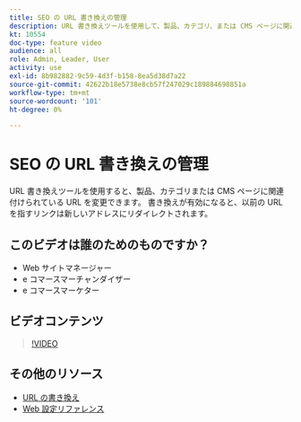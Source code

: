 ```yaml
---
title: SEO の URL 書き換えの管理
description: URL 書き換えツールを使用して、製品、カテゴリ、または CMS ページに関連付けられた URL を変更する方法について説明します。
kt: 10554
doc-type: feature video
audience: all
role: Admin, Leader, User
activity: use
exl-id: 8b982882-9c59-4d3f-b158-8ea5d38d7a22
source-git-commit: 42622b18e5738e8cb57f247029c189884698851a
workflow-type: tm+mt
source-wordcount: '101'
ht-degree: 0%

---
```


# SEO の URL 書き換えの管理

URL 書き換えツールを使用すると、製品、カテゴリまたは CMS ページに関連付けられている URL を変更できます。 書き換えが有効になると、以前の URL を指すリンクは新しいアドレスにリダイレクトされます。

## このビデオは誰のためのものですか？

- Web サイトマネージャー
- e コマースマーチャンダイザー
- e コマースマーケター

## ビデオコンテンツ

>[!VIDEO](https://video.tv.adobe.com/v/343751?quality=12&learn=on)

## その他のリソース

- [URL の書き換え](https://docs.magento.com/user-guide/marketing/url-rewrite.html)
- [Web 設定リファレンス](https://docs.magento.com/user-guide/configuration/general/web.html)

